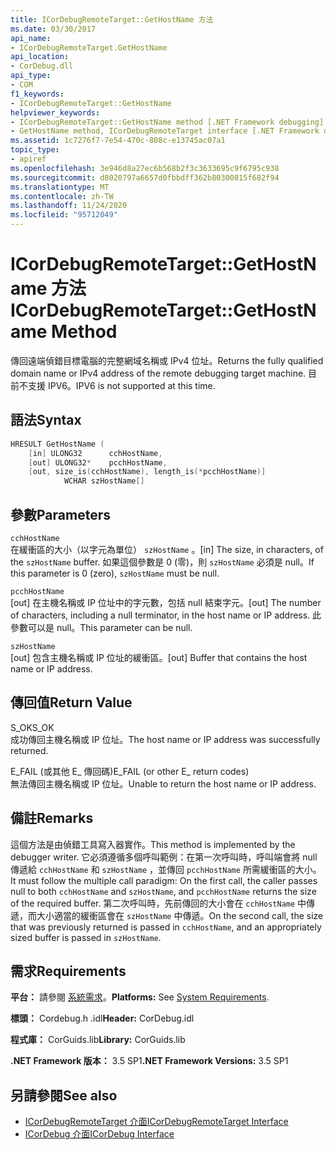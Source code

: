 ```yaml
---
title: ICorDebugRemoteTarget::GetHostName 方法
ms.date: 03/30/2017
api_name:
- ICorDebugRemoteTarget.GetHostName
api_location:
- CorDebug.dll
api_type:
- COM
f1_keywords:
- ICorDebugRemoteTarget::GetHostName
helpviewer_keywords:
- ICorDebugRemoteTarget::GetHostName method [.NET Framework debugging]
- GetHostName method, ICorDebugRemoteTarget interface [.NET Framework debugging]
ms.assetid: 1c7276f7-7e54-470c-808c-e13745ac07a1
topic_type:
- apiref
ms.openlocfilehash: 3e946d8a27ec6b568b2f3c3633695c9f6795c938
ms.sourcegitcommit: d8020797a6657d0fbbdff362b80300815f682f94
ms.translationtype: MT
ms.contentlocale: zh-TW
ms.lasthandoff: 11/24/2020
ms.locfileid: "95712049"
---
```

# <a name="icordebugremotetargetgethostname-method"></a><span data-ttu-id="94674-102">ICorDebugRemoteTarget::GetHostName 方法</span><span class="sxs-lookup"><span data-stu-id="94674-102">ICorDebugRemoteTarget::GetHostName Method</span></span>

<span data-ttu-id="94674-103">傳回遠端偵錯目標電腦的完整網域名稱或 IPv4 位址。</span><span class="sxs-lookup"><span data-stu-id="94674-103">Returns the fully qualified domain name or IPv4 address of the remote debugging target machine.</span></span> <span data-ttu-id="94674-104">目前不支援 IPV6。</span><span class="sxs-lookup"><span data-stu-id="94674-104">IPV6 is not supported at this time.</span></span>  
  
## <a name="syntax"></a><span data-ttu-id="94674-105">語法</span><span class="sxs-lookup"><span data-stu-id="94674-105">Syntax</span></span>  
  
```cpp  
HRESULT GetHostName (  
    [in] ULONG32      cchHostName,  
    [out] ULONG32*    pcchHostName,  
    [out, size_is(cchHostName), length_is(*pcchHostName)]  
            WCHAR szHostName[]  
```  
  
## <a name="parameters"></a><span data-ttu-id="94674-106">參數</span><span class="sxs-lookup"><span data-stu-id="94674-106">Parameters</span></span>  

 `cchHostName`  
 <span data-ttu-id="94674-107">在緩衝區的大小（以字元為單位） `szHostName` 。</span><span class="sxs-lookup"><span data-stu-id="94674-107">[in] The size, in characters, of the `szHostName` buffer.</span></span> <span data-ttu-id="94674-108">如果這個參數是 0 (零)，則 `szHostName` 必須是 null。</span><span class="sxs-lookup"><span data-stu-id="94674-108">If this parameter is 0 (zero), `szHostName` must be null.</span></span>  
  
 `pcchHostName`  
 <span data-ttu-id="94674-109">[out] 在主機名稱或 IP 位址中的字元數，包括 null 結束字元。</span><span class="sxs-lookup"><span data-stu-id="94674-109">[out] The number of characters, including a null terminator, in the host name or IP address.</span></span> <span data-ttu-id="94674-110">此參數可以是 null。</span><span class="sxs-lookup"><span data-stu-id="94674-110">This parameter can be null.</span></span>  
  
 `szHostName`  
 <span data-ttu-id="94674-111">[out] 包含主機名稱或 IP 位址的緩衝區。</span><span class="sxs-lookup"><span data-stu-id="94674-111">[out] Buffer that contains the host name or IP address.</span></span>  
  
## <a name="return-value"></a><span data-ttu-id="94674-112">傳回值</span><span class="sxs-lookup"><span data-stu-id="94674-112">Return Value</span></span>  

 <span data-ttu-id="94674-113">S_OK</span><span class="sxs-lookup"><span data-stu-id="94674-113">S_OK</span></span>  
 <span data-ttu-id="94674-114">成功傳回主機名稱或 IP 位址。</span><span class="sxs-lookup"><span data-stu-id="94674-114">The host name or IP address was successfully returned.</span></span>  
  
 <span data-ttu-id="94674-115">E_FAIL (或其他 E_ 傳回碼)</span><span class="sxs-lookup"><span data-stu-id="94674-115">E_FAIL (or other E_ return codes)</span></span>  
 <span data-ttu-id="94674-116">無法傳回主機名稱或 IP 位址。</span><span class="sxs-lookup"><span data-stu-id="94674-116">Unable to return the host name or IP address.</span></span>  
  
## <a name="remarks"></a><span data-ttu-id="94674-117">備註</span><span class="sxs-lookup"><span data-stu-id="94674-117">Remarks</span></span>  

 <span data-ttu-id="94674-118">這個方法是由偵錯工具寫入器實作。</span><span class="sxs-lookup"><span data-stu-id="94674-118">This method is implemented by the debugger writer.</span></span> <span data-ttu-id="94674-119">它必須遵循多個呼叫範例：在第一次呼叫時，呼叫端會將 null 傳遞給 `cchHostName` 和 `szHostName` ，並傳回 `pcchHostName` 所需緩衝區的大小。</span><span class="sxs-lookup"><span data-stu-id="94674-119">It must follow the multiple call paradigm: On the first call, the caller passes null to both `cchHostName` and `szHostName`, and `pcchHostName` returns the size of the required buffer.</span></span> <span data-ttu-id="94674-120">第二次呼叫時，先前傳回的大小會在 `cchHostName` 中傳遞，而大小適當的緩衝區會在 `szHostName` 中傳遞。</span><span class="sxs-lookup"><span data-stu-id="94674-120">On the second call, the size that was previously returned is passed in `cchHostName`, and an appropriately sized buffer is passed in `szHostName`.</span></span>  
  
## <a name="requirements"></a><span data-ttu-id="94674-121">需求</span><span class="sxs-lookup"><span data-stu-id="94674-121">Requirements</span></span>  

 <span data-ttu-id="94674-122">**平台：** 請參閱 [系統需求](../../get-started/system-requirements.md)。</span><span class="sxs-lookup"><span data-stu-id="94674-122">**Platforms:** See [System Requirements](../../get-started/system-requirements.md).</span></span>  
  
 <span data-ttu-id="94674-123">**標頭：** Cordebug.h .idl</span><span class="sxs-lookup"><span data-stu-id="94674-123">**Header:** CorDebug.idl</span></span>  
  
 <span data-ttu-id="94674-124">**程式庫：** CorGuids.lib</span><span class="sxs-lookup"><span data-stu-id="94674-124">**Library:** CorGuids.lib</span></span>  
  
 <span data-ttu-id="94674-125">**.NET Framework 版本：** 3.5 SP1</span><span class="sxs-lookup"><span data-stu-id="94674-125">**.NET Framework Versions:** 3.5 SP1</span></span>  
  
## <a name="see-also"></a><span data-ttu-id="94674-126">另請參閱</span><span class="sxs-lookup"><span data-stu-id="94674-126">See also</span></span>

- [<span data-ttu-id="94674-127">ICorDebugRemoteTarget 介面</span><span class="sxs-lookup"><span data-stu-id="94674-127">ICorDebugRemoteTarget Interface</span></span>](icordebugremotetarget-interface.md)
- [<span data-ttu-id="94674-128">ICorDebug 介面</span><span class="sxs-lookup"><span data-stu-id="94674-128">ICorDebug Interface</span></span>](icordebug-interface.md)
